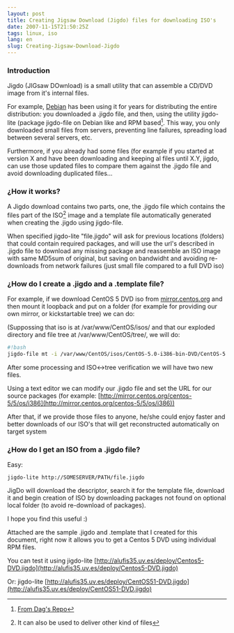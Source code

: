 ```yaml
---
layout: post
title: Creating Jigsaw Download (Jigdo) files for downloading ISO's
date: 2007-11-15T21:50:25Z
tags: linux, iso
lang: en
slug: Creating-Jigsaw-Download-Jigdo
---
```


### Introduction

Jigdo (JIGsaw DOwnload) is a small utility that can assemble a CD/DVD image from it's internal files.

For example, [Debian](http://www.debian.org/) has been using it for years for distributing the entire distribution: you downloaded a .jigdo file, and then, using the utility jigdo-lite (package jigdo-file on Debian like and RPM based[^1]. This way, you only downloaded small files from servers, preventing line failures, spreading load between several servers, etc.

Furthermore, if you already had some files (for example if you started at version X and have been downloading and keeping al files until X.Y, jigdo, can use those updated files to compare them against the .jigdo file and avoid downloading duplicated files...

### ¿How it works?

A Jigdo download contains two parts, one, the .jigdo file which contains the files part of the ISO[^2] image and a template file automatically generated when creating the .jigdo using jigdo-file.

When specified jigdo-lite "file.jigdo" will ask for previous locations (folders) that could contain required packages, and will use the url's described in .jigdo file to download any missing package and reassemble an ISO image with same MD5sum of original, but saving on bandwidht and avoiding re-downloads from network failures (just small file compared to a full DVD iso)

### ¿How do I create a .jigdo and a .template file?

For example, if we download CentOS 5 DVD iso from [mirror.centos.org](http://alufis35.uv.es/mirror.centos.org) and then mount it loopback and put on a folder (for example for providing our own mirror, or kickstartable tree) we can do:

(Suppossing that iso is at /var/www/CentOS/isos/ and that our exploded directory and file tree at /var/www/CentOS/tree/, we will do:

~~~bash
#!bash
jigdo-file mt -i /var/www/CentOS/isos/CentOS-5.0-i386-bin-DVD/CentOS-5.0-i386-bin-DVD.iso -j /var/www/CentOS/Centos5-DVD.jigdo -t /var/www/CentOS/Centos5-DVD.template —uri Centosmirrors=[http://mirror.centos.org/centos-5/5/os/i386/](http://mirror.centos.org/centos-5/5/os/i386/) /var/www/CentOS/tree/
~~~

After some processing and ISO<->tree verification we will have two new files.

Using a text editor we can modify our .jigdo file and set the URL for our source packages (for example: [http://mirror.centos.org/centos-5/5/os/i386](http://mirror.centos.org/centos-5/5/os/i386))

After that, if we provide those files to anyone, he/she could enjoy faster and better downloads of our ISO's that will get reconstructed automatically on target system

### ¿How do I get an ISO from a .jigdo file?

Easy:

`jigdo-lite http://SOMESERVER/PATH/file.jigdo`

JigDo will download the descriptor, search it for the template file, download it and begin creation of ISO by downloading packages not found on optional local folder (to avoid re-download of packages).

I hope you find this useful :)

[^1]: [From Dag's Repo](http://dag.wieers.com/rpm/packages/jigdo/)

[^2]: It can also be used to deliver other kind of files

Attached are the sample .jigdo and .template that I created for this document, right now it allows you to get a Centos 5 DVD using individual RPM files.

You can test it using jigdo-lite [http://alufis35.uv.es/deploy/Centos5-DVD.jigdo](http://alufis35.uv.es/deploy/Centos5-DVD.jigdo)

Or: jigdo-lite [http://alufis35.uv.es/deploy/CentOS51-DVD.jigdo](http://alufis35.uv.es/deploy/CentOS51-DVD.jigdo)
